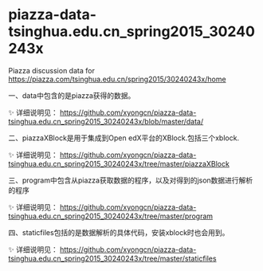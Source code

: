 # piazza-data-tsinghua.edu.cn_spring2015_30240243x
Piazza discussion data for https://piazza.com/tsinghua.edu.cn/spring2015/30240243x/home

   一、data中包含的是piazza获得的数据。
   
:sparkles: 详细说明见：
 https://github.com/xyongcn/piazza-data-tsinghua.edu.cn_spring2015_30240243x/blob/master/data/
 
   二、piazzaXBlock是用于集成到Open edX平台的XBlock.包括三个xblock.
   
:sparkles:  详细说明见：
https://github.com/xyongcn/piazza-data-tsinghua.edu.cn_spring2015_30240243x/tree/master/piazzaXBlock

   三、program中包含从piazza获取数据的程序，以及对得到的json数据进行解析的程序
   
:sparkles: 详细说明见：
https://github.com/xyongcn/piazza-data-tsinghua.edu.cn_spring2015_30240243x/tree/master/program

 四、staticfiles包括的是数据解析的具体代码，安装xblock时也会用到。
 
:sparkles: 详细说明见：
 https://github.com/xyongcn/piazza-data-tsinghua.edu.cn_spring2015_30240243x/tree/master/staticfiles


